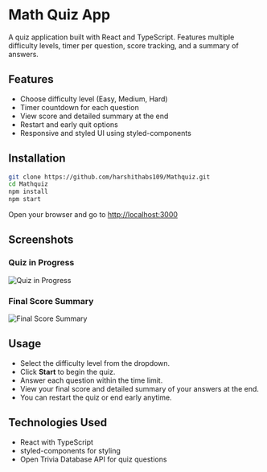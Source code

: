 # Math Quiz App

A quiz application built with React and TypeScript. Features multiple difficulty levels, timer per question, score tracking, and a summary of answers.

## Features

- Choose difficulty level (Easy, Medium, Hard)
- Timer countdown for each question
- View score and detailed summary at the end
- Restart and early quit options
- Responsive and styled UI using styled-components

## Installation

```bash
git clone https://github.com/harshithabs109/Mathquiz.git
cd Mathquiz
npm install
npm start
```
   
Open your browser and go to [http://localhost:3000](http://localhost:3000)

## Screenshots

### Quiz in Progress
![Quiz in Progress](/Screenshots/Screenshot1.png)

### Final Score Summary
![Final Score Summary](/Screenshots/Screenshot2.png)

## Usage

- Select the difficulty level from the dropdown.
- Click **Start** to begin the quiz.
- Answer each question within the time limit.
- View your final score and detailed summary of your answers at the end.
- You can restart the quiz or end early anytime.

## Technologies Used

- React with TypeScript  
- styled-components for styling  
- Open Trivia Database API for quiz questions  

